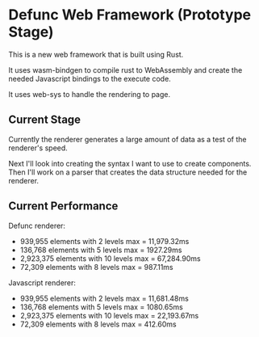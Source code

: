 # Defunc Web Framework (Prototype Stage)

This is a new web framework that is built using Rust.

It uses wasm-bindgen to compile rust to WebAssembly and create the needed Javascript bindings to the execute code.

It uses web-sys to handle the rendering to page.

## Current Stage

Currently the renderer generates a large amount of data as a test of the renderer's speed.

Next I'll look into creating the syntax I want to use to create components. Then I'll work on a parser that creates the data structure needed for the renderer.

## Current Performance

Defunc renderer:
- 939,955 elements with 2 levels max = 11,979.32ms
- 136,768 elements with 5 levels max = 1927.29ms
- 2,923,375 elements with 10 levels max = 67,284.90ms
- 72,309 elements with 8 levels max = 987.11ms

Javascript renderer:
- 939,955 elements with 2 levels max = 11,681.48ms
- 136,768 elements with 5 levels max = 1080.65ms
- 2,923,375 elements with 10 levels max = 22,193.67ms
- 72,309 elements with 8 levels max = 412.60ms